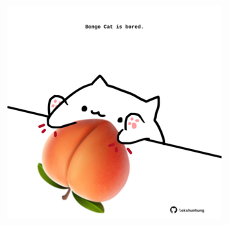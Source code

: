 <!-- built at 26/07/2024, 13:02:36 UTC -->
<p align="center">
  <img width="500" height="500" src="./ReadmeImage.svg">
</p>
